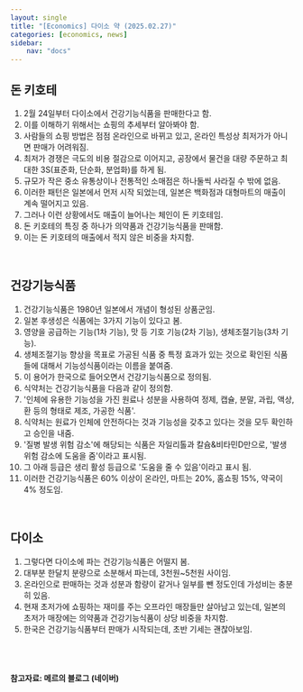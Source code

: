 ```yaml
---
layout: single
title: "[Economics] 다이소 약 (2025.02.27)"
categories: [economics, news]
sidebar:
    nav: "docs"
---
```


## 돈 키호테
1. 2월 24일부터 다이소에서 건강기능식품을 판매한다고 함.
1. 이를 이해하기 위해서는 쇼핑의 추세부터 알아봐야 함.
1. 사람들의 쇼핑 방법은 점점 온라인으로 바뀌고 있고, 온라인 특성상 최저가가 아니면 판매가 어려워짐.
1. 최저가 경쟁은 극도의 비용 절감으로 이어지고, 공장에서 물건을 대량 주문하고 최대한 3S(표준화, 단순화, 분업화)를 하게 됨.
1. 규모가 작은 중소 유통상이나 전통적인 소매점은 하나둘씩 사라질 수 밖에 없음.
1. 이러한 패턴은 일본에서 먼저 시작 되었는데, 일본은 백화점과 대형마트의 매출이 계속 떨어지고 있음.
1. 그러나 이런 상황에서도 매출이 늘어나는 체인이 돈 키호테임.
1. 돈 키호테의 특징 중 하나가 의약품과 건강기능식품을 판매함.
1. 이는 돈 키호테의 매출에서 적지 않은 비중을 차지함.

<br/>

## 건강기능식품
1. 건강기능식품은 1980년 일본에서 개념이 형성된 상품군임.
1. 일본 후생성은 식품에는 3가지 기능이 있다고 봄.
1. 영양을 공급하는 기능(1차 기능), 맛 등 기호 기능(2차 기능), 생체조절기능(3차 기능).
1. 생체조절기능 향상을 목표로 가공된 식품 중 특정 효과가 있는 것으로 확인된 식품들에 대해서 기능성식품이라는 이름을 붙여줌.
1. 이 용어가 한국으로 들어오면서 건강기능식품으로 정의됨.
1. 식약처는 건강기능식품을 다음과 같이 정의함.
1. '인체에 유용한 기능성을 가진 원료나 성분을 사용하여 정제, 캡슐, 분말, 과립, 액상, 환 등의 형태로 제조, 가공한 식품'.
1. 식약처는 원료가 인체에 안전하다는 것과 기능성을 갖추고 있다는 것을 모두 확인하고 승인을 내줌.
1. '질병 발생 위험 감소'에 해당되는 식품은 자일리톨과 칼슘&비타민D만으로, '발생 위험 감소에 도움을 줌'이라고 표시됨.
1. 그 아래 등급은 생리 활성 등급으로 '도움을 줄 수 있음'이라고 표시 됨.
1. 이러한 건강기능식품은 60% 이상이 온라인, 마트는 20%, 홈쇼핑 15%, 약국이 4% 정도임.

<br/>

## 다이소
1. 그렇다면 다이소에 파는 건강기능식품은 어떨지 봄.
1. 대부분 한달치 분량으로 소분해서 파는데, 3천원~5천원 사이임.
1. 온라인으로 판매하는 것과 성분과 함량이 같거나 일부를 뺀 정도인데 가성비는 충분히 있음.
1. 현재 초저가에 쇼핑하는 재미를 주는 오프라인 매장들만 살아남고 있는데, 일본의 초저가 매장에는 의약품과 건강기능식품이 상당 비중을 차지함.
1. 한국은 건강기능식품부터 판매가 시작되는데, 초반 기세는 괜찮아보임.



<br/>
<br/>

#### 참고자료: 메르의 블로그 (네이버) 